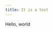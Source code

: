 ```yaml
---
title: It is a test
---
```


<p>Hello, world</p>

<!-- Global site tag (gtag.js) - Google Analytics -->
<script async src="https://www.googletagmanager.com/gtag/js?id=UA-109909640-1"></script>
<script>
  window.dataLayer = window.dataLayer || [];
  function gtag(){dataLayer.push(arguments);}
  gtag('js', new Date());

  gtag('config', 'UA-109909640-1');
</script>




